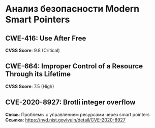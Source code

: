 # Анализ безопасности Modern Smart Pointers

## CWE-416: Use After Free
**CVSS Score**: 9.8 (Critical)

## CWE-664: Improper Control of a Resource Through its Lifetime
**CVSS Score**: 7.5 (High)

## CVE-2020-8927: Brotli integer overflow
**Связь**: Проблемы с управлением ресурсами через smart pointers
**Ссылка**: https://nvd.nist.gov/vuln/detail/CVE-2020-8927
